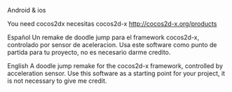 Android & ios

You need cocos2dx  necesitas cocos2d-x
http://cocos2d-x.org/products

Español
Un remake  de doodle jump para el framework cocos2d-x, controlado por sensor de aceleracion. 
Usa este software como punto de partida para tu proyecto, no es necesario darme credito.



English
A doodle jump remake for the cocos2d-x framework, controlled by acceleration sensor.
Use this software as a starting point for your project, it is not necessary to give me credit.

